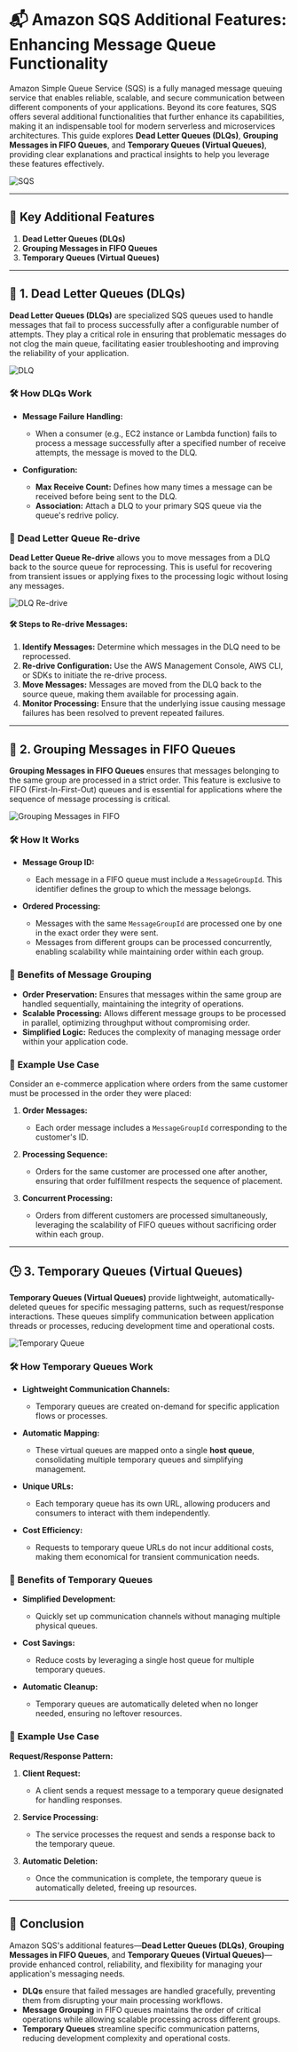 # 📬 **Amazon SQS Additional Features: Enhancing Message Queue Functionality**

Amazon Simple Queue Service (SQS) is a fully managed message queuing service that enables reliable, scalable, and secure communication between different components of your applications. Beyond its core features, SQS offers several additional functionalities that further enhance its capabilities, making it an indispensable tool for modern serverless and microservices architectures. This guide explores **Dead Letter Queues (DLQs)**, **Grouping Messages in FIFO Queues**, and **Temporary Queues (Virtual Queues)**, providing clear explanations and practical insights to help you leverage these features effectively.

![SQS](images/sqs.png)

---

## 🔑 **Key Additional Features**

1. **Dead Letter Queues (DLQs)**
2. **Grouping Messages in FIFO Queues**
3. **Temporary Queues (Virtual Queues)**

---

## 📮 **1. Dead Letter Queues (DLQs)**

**Dead Letter Queues (DLQs)** are specialized SQS queues used to handle messages that fail to process successfully after a configurable number of attempts. They play a critical role in ensuring that problematic messages do not clog the main queue, facilitating easier troubleshooting and improving the reliability of your application.

![DLQ](images/dlq.png)

### 🛠️ **How DLQs Work**

- **Message Failure Handling:**

  - When a consumer (e.g., EC2 instance or Lambda function) fails to process a message successfully after a specified number of receive attempts, the message is moved to the DLQ.

- **Configuration:**
  - **Max Receive Count:** Defines how many times a message can be received before being sent to the DLQ.
  - **Association:** Attach a DLQ to your primary SQS queue via the queue's redrive policy.

### 🔄 **Dead Letter Queue Re-drive**

**Dead Letter Queue Re-drive** allows you to move messages from a DLQ back to the source queue for reprocessing. This is useful for recovering from transient issues or applying fixes to the processing logic without losing any messages.

![DLQ Re-drive](images/dlq-re-drive.png)

#### 🛠️ **Steps to Re-drive Messages:**

1. **Identify Messages:** Determine which messages in the DLQ need to be reprocessed.
2. **Re-drive Configuration:** Use the AWS Management Console, AWS CLI, or SDKs to initiate the re-drive process.
3. **Move Messages:** Messages are moved from the DLQ back to the source queue, making them available for processing again.
4. **Monitor Processing:** Ensure that the underlying issue causing message failures has been resolved to prevent repeated failures.

---

## 📂 **2. Grouping Messages in FIFO Queues**

**Grouping Messages in FIFO Queues** ensures that messages belonging to the same group are processed in a strict order. This feature is exclusive to FIFO (First-In-First-Out) queues and is essential for applications where the sequence of message processing is critical.

![Grouping Messages in FIFO](images/grouping-messages-in-fifo.png)

### 🛠️ **How It Works**

- **Message Group ID:**

  - Each message in a FIFO queue must include a `MessageGroupId`. This identifier defines the group to which the message belongs.

- **Ordered Processing:**
  - Messages with the same `MessageGroupId` are processed one by one in the exact order they were sent.
  - Messages from different groups can be processed concurrently, enabling scalability while maintaining order within each group.

### 🔑 **Benefits of Message Grouping**

- **Order Preservation:** Ensures that messages within the same group are handled sequentially, maintaining the integrity of operations.
- **Scalable Processing:** Allows different message groups to be processed in parallel, optimizing throughput without compromising order.
- **Simplified Logic:** Reduces the complexity of managing message order within your application code.

### 📌 **Example Use Case**

Consider an e-commerce application where orders from the same customer must be processed in the order they were placed:

1. **Order Messages:**

   - Each order message includes a `MessageGroupId` corresponding to the customer's ID.

2. **Processing Sequence:**

   - Orders for the same customer are processed one after another, ensuring that order fulfillment respects the sequence of placement.

3. **Concurrent Processing:**
   - Orders from different customers are processed simultaneously, leveraging the scalability of FIFO queues without sacrificing order within each group.

---

## 🕒 **3. Temporary Queues (Virtual Queues)**

**Temporary Queues (Virtual Queues)** provide lightweight, automatically-deleted queues for specific messaging patterns, such as request/response interactions. These queues simplify communication between application threads or processes, reducing development time and operational costs.

![Temporary Queue](images/sqs-temp-queue.png)

### 🛠️ **How Temporary Queues Work**

- **Lightweight Communication Channels:**

  - Temporary queues are created on-demand for specific application flows or processes.

- **Automatic Mapping:**

  - These virtual queues are mapped onto a single **host queue**, consolidating multiple temporary queues and simplifying management.

- **Unique URLs:**

  - Each temporary queue has its own URL, allowing producers and consumers to interact with them independently.

- **Cost Efficiency:**
  - Requests to temporary queue URLs do not incur additional costs, making them economical for transient communication needs.

### 🔑 **Benefits of Temporary Queues**

- **Simplified Development:**

  - Quickly set up communication channels without managing multiple physical queues.

- **Cost Savings:**

  - Reduce costs by leveraging a single host queue for multiple temporary queues.

- **Automatic Cleanup:**
  - Temporary queues are automatically deleted when no longer needed, ensuring no leftover resources.

### 📌 **Example Use Case**

**Request/Response Pattern:**

1. **Client Request:**

   - A client sends a request message to a temporary queue designated for handling responses.

2. **Service Processing:**

   - The service processes the request and sends a response back to the temporary queue.

3. **Automatic Deletion:**
   - Once the communication is complete, the temporary queue is automatically deleted, freeing up resources.

---

## 🏁 **Conclusion**

Amazon SQS's additional features—**Dead Letter Queues (DLQs)**, **Grouping Messages in FIFO Queues**, and **Temporary Queues (Virtual Queues)**—provide enhanced control, reliability, and flexibility for managing your application's messaging needs.

- **DLQs** ensure that failed messages are handled gracefully, preventing them from disrupting your main processing workflows.
- **Message Grouping** in FIFO queues maintains the order of critical operations while allowing scalable processing across different groups.
- **Temporary Queues** streamline specific communication patterns, reducing development complexity and operational costs.
